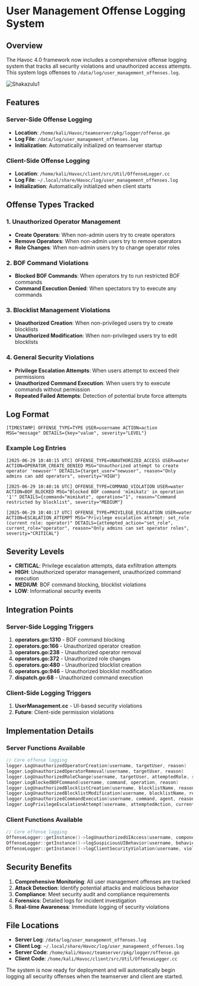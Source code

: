 # User Management Offense Logging System

## Overview

The Havoc 4.0 framework now includes a comprehensive offense logging system that tracks all security violations and unauthorized access attempts. This system logs offenses to `/data/log/user_management_offenses.log`.

![Shakazulu1](https://github.com/user-attachments/assets/88ce2ad1-e0c6-4365-baff-75b414c0cd52)

## Features

### Server-Side Offense Logging
- **Location**: `/home/kali/Havoc/teamserver/pkg/logger/offense.go`
- **Log File**: `/data/log/user_management_offenses.log`
- **Initialization**: Automatically initialized on teamserver startup

### Client-Side Offense Logging  
- **Location**: `/home/kali/Havoc/client/src/Util/OffenseLogger.cc`
- **Log File**: `~/.local/share/Havoc/log/user_management_offenses.log`
- **Initialization**: Automatically initialized when client starts

## Offense Types Tracked

### 1. Unauthorized Operator Management
- **Create Operators**: When non-admin users try to create operators
- **Remove Operators**: When non-admin users try to remove operators  
- **Role Changes**: When non-admin users try to change operator roles

### 2. BOF Command Violations
- **Blocked BOF Commands**: When operators try to run restricted BOF commands
- **Command Execution Denied**: When spectators try to execute any commands

### 3. Blocklist Management Violations
- **Unauthorized Creation**: When non-privileged users try to create blocklists
- **Unauthorized Modification**: When non-privileged users try to edit blocklists

### 4. General Security Violations
- **Privilege Escalation Attempts**: When users attempt to exceed their permissions
- **Unauthorized Command Execution**: When users try to execute commands without permission
- **Repeated Failed Attempts**: Detection of potential brute force attempts

## Log Format

```
[TIMESTAMP] OFFENSE_TYPE=TYPE USER=username ACTION=action MSG="message" DETAILS={key="value", severity="LEVEL"}
```

### Example Log Entries

```
[2025-06-29 10:40:15 UTC] OFFENSE_TYPE=UNAUTHORIZED_ACCESS USER=water ACTION=OPERATOR_CREATE_DENIED MSG="Unauthorized attempt to create operator 'newuser'" DETAILS={target_user="newuser", reason="Only admins can add operators", severity="HIGH"}

[2025-06-29 10:40:16 UTC] OFFENSE_TYPE=COMMAND_VIOLATION USER=water ACTION=BOF_BLOCKED MSG="Blocked BOF command 'mimikatz' in operation '1'" DETAILS={command="mimikatz", operation="1", reason="Command restricted by blocklist", severity="MEDIUM"}

[2025-06-29 10:40:17 UTC] OFFENSE_TYPE=PRIVILEGE_ESCALATION USER=water ACTION=ESCALATION_ATTEMPT MSG="Privilege escalation attempt: set_role (current role: operator)" DETAILS={attempted_action="set_role", current_role="operator", reason="Only admins can set operator roles", severity="CRITICAL"}
```

## Severity Levels

- **CRITICAL**: Privilege escalation attempts, data exfiltration attempts
- **HIGH**: Unauthorized operator management, unauthorized command execution
- **MEDIUM**: BOF command blocking, blocklist violations
- **LOW**: Informational security events

## Integration Points

### Server-Side Logging Triggers

1. **operators.go:1310** - BOF command blocking
2. **operators.go:166** - Unauthorized operator creation
3. **operators.go:238** - Unauthorized operator removal  
4. **operators.go:372** - Unauthorized role changes
5. **operators.go:480** - Unauthorized blocklist creation
6. **operators.go:946** - Unauthorized blocklist modification
7. **dispatch.go:68** - Unauthorized command execution

### Client-Side Logging Triggers

1. **UserManagement.cc** - UI-based security violations
2. **Future**: Client-side permission violations

## Implementation Details

### Server Functions Available

```go
// Core offense logging
logger.LogUnauthorizedOperatorCreation(username, targetUser, reason)
logger.LogUnauthorizedOperatorRemoval(username, targetUser, reason)  
logger.LogUnauthorizedRoleChange(username, targetUser, attemptedRole, reason)
logger.LogBlockedBOFCommand(username, command, operation, reason)
logger.LogUnauthorizedBlocklistCreation(username, blocklistName, reason)
logger.LogUnauthorizedBlocklistModification(username, blocklistName, reason)
logger.LogUnauthorizedCommandExecution(username, command, agent, reason)
logger.LogPrivilegeEscalationAttempt(username, attemptedAction, currentRole, reason)
```

### Client Functions Available

```cpp
// Core offense logging
OffenseLogger::getInstance()->logUnauthorizedUIAccess(username, component, action, reason);
OffenseLogger::getInstance()->logSuspiciousUIBehavior(username, behavior, details);
OffenseLogger::getInstance()->logClientSecurityViolation(username, violation, context);
```

## Security Benefits

1. **Comprehensive Monitoring**: All user management offenses are tracked
2. **Attack Detection**: Identify potential attacks and malicious behavior
3. **Compliance**: Meet security audit and compliance requirements  
4. **Forensics**: Detailed logs for incident investigation
5. **Real-time Awareness**: Immediate logging of security violations

## File Locations

- **Server Log**: `/data/log/user_management_offenses.log`
- **Client Log**: `~/.local/share/Havoc/log/user_management_offenses.log`
- **Server Code**: `/home/kali/Havoc/teamserver/pkg/logger/offense.go`
- **Client Code**: `/home/kali/Havoc/client/src/Util/OffenseLogger.cc`

The system is now ready for deployment and will automatically begin logging all security offenses when the teamserver and client are started.
